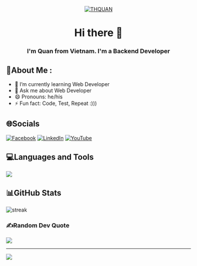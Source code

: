 <div align="center">
   <a href="https://github.com/thquan105"><img src="https://readme-typing-svg.demolab.com?font=Fira+Code&weight=500&size=35&duration=4500&pause=1000&color=E2F711&background=FFFFFF00&center=true&vCenter=true&random=true&width=650&lines=H+E+L+L+O+!!!;Welcome+to+my+profile+%E2%99%A1" alt="THQUAN" /></a> 
   <h1>Hi there 👋</h1>
   <h3 align="center">I'm Quan from Vietnam. I'm a Backend Developer</h3>
</div>

## 💫About Me :
- 🌱 I’m currently learning Web Developer
- 💬 Ask me about Web Developer
- 😄 Pronouns: he/his
- ⚡ Fun fact: Code, Test, Repeat :)))

## 🌐Socials
[![Facebook](https://img.shields.io/badge/Facebook-%231877F2.svg?logo=Facebook&logoColor=white)](https://www.facebook.com/thq.LoVe) [![LinkedIn](https://img.shields.io/badge/LinkedIn-%230077B5.svg?logo=linkedin&logoColor=white)](https://www.linkedin.com/in/thquan105/) [![YouTube](https://img.shields.io/badge/YouTube-%23FF0000.svg?logo=YouTube&logoColor=white)](https://www.youtube.com/@love.channel) 

## 💻Languages and Tools
<p align="left"> <a href="https://github.com/thquan105"><img src="https://skillicons.dev/icons?i=vscode,github,mysql,mongodb,firebase,css,html,js,bootstrap,php,laravel,figma,docker,ps,pr"> </a> </p>
<!--
# Tech Stack
![CSS3](https://img.shields.io/badge/css3-%231572B6.svg?style=flat&logo=css3&logoColor=white) ![HTML5](https://img.shields.io/badge/html5-%23E34F26.svg?style=flat&logo=html5&logoColor=white) ![JavaScript](https://img.shields.io/badge/javascript-%23323330.svg?style=flat&logo=javascript&logoColor=%23F7DF1E) ![PHP](https://img.shields.io/badge/php-%23777BB4.svg?style=flat&logo=php&logoColor=white) ![Heroku](https://img.shields.io/badge/heroku-%23430098.svg?style=flat&logo=heroku&logoColor=white) ![Firebase](https://img.shields.io/badge/firebase-%23039BE5.svg?style=flat&logo=firebase) ![Google Cloud](https://img.shields.io/badge/Google%20Cloud-%234285F4.svg?style=flat&logo=google-cloud&logoColor=white) ![Anaconda](https://img.shields.io/badge/Anaconda-%2344A833.svg?style=flat&logo=anaconda&logoColor=white) ![Bootstrap](https://img.shields.io/badge/bootstrap-%23563D7C.svg?style=flat&logo=bootstrap&logoColor=white) ![Laravel](https://img.shields.io/badge/laravel-%23FF2D20.svg?style=flat&logo=laravel&logoColor=white) ![jQuery](https://img.shields.io/badge/jquery-%230769AD.svg?style=flat&logo=jquery&logoColor=white) ![Apache](https://img.shields.io/badge/apache-%23D42029.svg?style=flat&logo=apache&logoColor=white) ![MicrosoftSQLServer](https://img.shields.io/badge/Microsoft%20SQL%20Sever-CC2927?style=flat&logo=microsoft%20sql%20server&logoColor=white) ![MongoDB](https://img.shields.io/badge/MongoDB-%234ea94b.svg?style=flat&logo=mongodb&logoColor=white) ![MySQL](https://img.shields.io/badge/mysql-%2300f.svg?style=flat&logo=mysql&logoColor=white) ![Adobe Illustrator](https://img.shields.io/badge/adobeillustrator-%23FF9A00.svg?style=flat&logo=adobeillustrator&logoColor=white) ![Adobe Photoshop](https://img.shields.io/badge/adobephotoshop-%2331A8FF.svg?style=flat&logo=adobephotoshop&logoColor=white) ![Adobe Premiere Pro](https://img.shields.io/badge/Adobe%20Premiere%20Pro-9999FF.svg?style=flat&logo=Adobe%20Premiere%20Pro&logoColor=white) ![Canva](https://img.shields.io/badge/Canva-%2300C4CC.svg?style=flat&logo=Canva&logoColor=white) 	![Figma](https://img.shields.io/badge/figma-%23F24E1E.svg?style=flat&logo=figma&logoColor=white) ![Docker](https://img.shields.io/badge/docker-%230db7ed.svg?style=flat&logo=docker&logoColor=white) ![Trello](https://img.shields.io/badge/Trello-%23026AA7.svg?style=flat&logo=Trello&logoColor=white) -->

## 📊GitHub Stats
<p align="left">    
  <img title="stats" alt="streak" src="https://github-readme-stats.vercel.app/api?username=thquan105&theme=dracula&hide_border=false&include_all_commits=false&count_private=false"/>
</p>

### ✍️Random Dev Quote
![](https://quotes-github-readme.vercel.app/api?type=vetical&theme=gruvbox)

---
[![](https://visitcount.itsvg.in/api?id=thquan105&icon=7&color=0)](https://github.com/thquan105)
